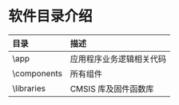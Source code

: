 # 软件目录介绍

|目录                                   |描述   |
|:------------------------------        |:----- |
|\app                                   |应用程序业务逻辑相关代码|
|\components                            |所有组件|
|\libraries                             |CMSIS 库及固件函数库|

